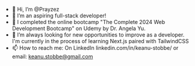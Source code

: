 - 👋 Hi, I’m @Prayzez
- 👀 I’m an aspiring full-stack developer!
- 🌱 I completed the online bootcamp "The Complete 2024 Web Development Bootcamp" on Udemy by Dr. Angela Yu.
- 💞️ I’m always looking for new opportunities to improve as a developer. I'm currently in the process of learning Next.js paired with TailwindCSS
- 📫 How to reach me: On LinkedIn linkedin.com/in/keanu-stobbe/ or email: keanu.stobbe@gmail.com

